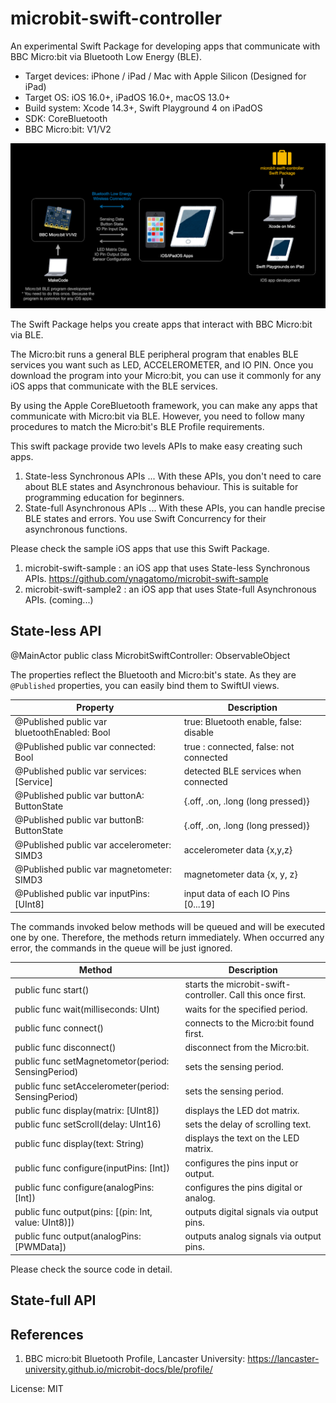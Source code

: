 # microbit-swift-controller

An experimental Swift Package for developing apps that communicate with BBC Micro:bit via Bluetooth Low Energy (BLE).

- Target devices: iPhone / iPad / Mac with Apple Silicon (Designed for iPad)
- Target OS: iOS 16.0+, iPadOS 16.0+, macOS 13.0+
- Build system: Xcode 14.3+, Swift Playground 4 on iPadOS
- SDK: CoreBluetooth
- BBC Micro:bit: V1/V2

![AppIcon](assets/overview.png)

The Swift Package helps you create apps that interact with BBC Micro:bit via BLE.

The Micro:bit runs a general BLE peripheral program that enables BLE services you want such as LED, ACCELEROMETER, and IO PIN.
Once you download the program into your Micro:bit, you can use it commonly for any iOS apps that communicate with the BLE services.

By using the Apple CoreBluetooth framework, you can make any apps that communicate with Micro:bit via BLE.
However, you need to follow many procedures to match the Micro:bit's BLE Profile requirements.

This swift package provide two levels APIs to make easy creating such apps.

1. State-less Synchronous APIs ... With these APIs, you don't need to care about BLE states and Asynchronous behaviour. This is suitable for programming education for beginners.
1. State-full Asynchronous APIs ... With these APIs, you can handle precise BLE states and errors. You use Swift Concurrency for their asynchronous functions.

Please check the sample iOS apps that use this Swift Package.

1. microbit-swift-sample  : an iOS app that uses State-less Synchronous APIs. https://github.com/ynagatomo/microbit-swift-sample
1. microbit-swift-sample2 : an iOS app that uses State-full Asynchronous APIs. (coming...)

## State-less API

@MainActor public class MicrobitSwiftController: ObservableObject

The properties reflect the Bluetooth and Micro:bit's state.
As they are `@Published` properties, you can easily bind them to SwiftUI views.

| Property | Description |
| -------- | ----------- |
| @Published public var bluetoothEnabled: Bool | true: Bluetooth enable, false: disable |
| @Published public var connected: Bool | true : connected, false: not connected |
| @Published public var services: [Service] | detected BLE services when connected |
| @Published public var buttonA: ButtonState | {.off, .on, .long (long pressed)} |
| @Published public var buttonB: ButtonState | {.off, .on, .long (long pressed)} |
| @Published public var accelerometer: SIMD3<Float> | accelerometer data {x,y,z} |
| @Published public var magnetometer: SIMD3<Float> | magnetometer data {x, y, z} |
| @Published public var inputPins: [UInt8] | input data of each IO Pins [0...19] |

The commands invoked below methods will be queued and will be executed one by one.
Therefore, the methods return immediately. When occurred any error, the commands
in the queue will be just ignored.  

| Method | Description |
| ------ | ----------- |
| public func start() | starts the microbit-swift-controller. Call this once first. |
| public func wait(milliseconds: UInt) | waits for the specified period. |
| public func connect() | connects to the Micro:bit found first. |
| public func disconnect() | disconnect from the Micro:bit. |
| public func setMagnetometor(period: SensingPeriod) | sets the sensing period. |
| public func setAccelerometer(period: SensingPeriod) | sets the sensing period. |
| public func display(matrix: [UInt8]) | displays the LED dot matrix. |
| public func setScroll(delay: UInt16) | sets the delay of scrolling text. |
| public func display(text: String) | displays the text on the LED matrix. |
| public func configure(inputPins: [Int]) | configures the pins input or output. |
| public func configure(analogPins: [Int]) | configures the pins digital or analog. |
| public func output(pins: [(pin: Int, value: UInt8)]) | outputs digital signals via output pins. |
| public func output(analogPins: [PWMData]) | outputs analog signals via output pins. |

Please check the source code in detail.

## State-full API



## References

1. BBC micro:bit Bluetooth Profile, Lancaster University: https://lancaster-university.github.io/microbit-docs/ble/profile/

License: MIT

